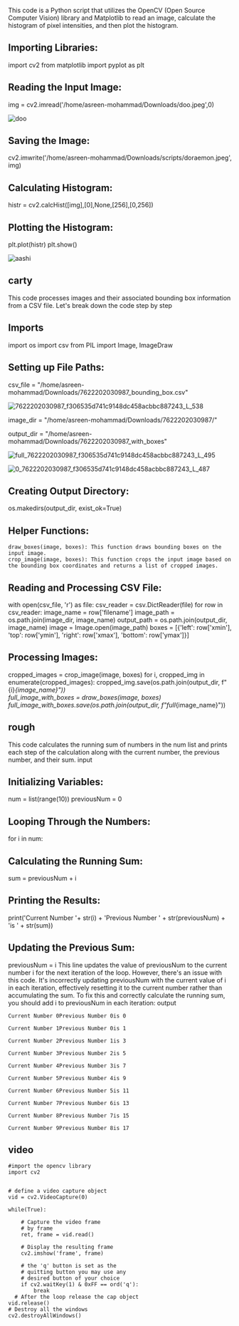 This code is a Python script that utilizes the OpenCV (Open Source Computer Vision) library and Matplotlib to read an image, calculate the histogram of pixel intensities, and then plot the histogram.

## Importing Libraries:
import cv2 
from matplotlib import pyplot as plt
## Reading the Input Image:
img = cv2.imread('/home/asreen-mohammad/Downloads/doo.jpeg',0)

![doo](https://github.com/asreenmohammad/Asreen/assets/169051643/d62a9c59-3648-487c-bf1d-3943251eb869)

## Saving the Image:
cv2.imwrite('/home/asreen-mohammad/Downloads/scripts/doraemon.jpeg', img)
## Calculating Histogram:
histr = cv2.calcHist([img],[0],None,[256],[0,256]) 
## Plotting the Histogram:
plt.plot(histr) 
plt.show()

![aashi](https://github.com/asreenmohammad/Asreen/assets/169051643/9f7c9f34-cedf-4f5e-9ac9-7434e1daf085)



    











## carty
This code processes images and their associated bounding box information from a CSV file. Let's break down the code step by step
## Imports
import os
import csv
from PIL import Image, ImageDraw
## Setting up File Paths:
csv_file = "/home/asreen-mohammad/Downloads/7622202030987_bounding_box.csv"

![7622202030987_f306535d741c9148dc458acbbc887243_L_538](https://github.com/asreenmohammad/Asreen/assets/169051643/689e51ef-4712-4157-a79f-0ad043f47acc)

image_dir = "/home/asreen-mohammad/Downloads/7622202030987/"

output_dir = "/home/asreen-mohammad/Downloads/7622202030987_with_boxes"


![full_7622202030987_f306535d741c9148dc458acbbc887243_L_495](https://github.com/asreenmohammad/Asreen/assets/169051643/04586b56-c529-4f54-bbad-9176bc5510ac)


![0_7622202030987_f306535d741c9148dc458acbbc887243_L_487](https://github.com/asreenmohammad/Asreen/assets/169051643/31516d5d-cb5f-43f2-a0b1-52e080d5c98f)







## Creating Output Directory:
os.makedirs(output_dir, exist_ok=True)
## Helper Functions:
    draw_boxes(image, boxes): This function draws bounding boxes on the input image.
    crop_image(image, boxes): This function crops the input image based on the bounding box coordinates and returns a list of cropped images.
## Reading and Processing CSV File:
with open(csv_file, 'r') as file:
    csv_reader = csv.DictReader(file)
    for row in csv_reader:
        image_name = row['filename']
        image_path = os.path.join(image_dir, image_name)
        output_path = os.path.join(output_dir, image_name)
        image = Image.open(image_path)
        boxes = [{'left': row['xmin'], 'top': row['ymin'], 'right': row['xmax'], 'bottom': row['ymax']}]
## Processing Images:
cropped_images = crop_image(image, boxes)
        for i, cropped_img in enumerate(cropped_images):
            cropped_img.save(os.path.join(output_dir, f"{i}_{image_name}"))  
        full_image_with_boxes = draw_boxes(image, boxes)
        full_image_with_boxes.save(os.path.join(output_dir, f"full_{image_name}"))


      

    
## rough

This code calculates the running sum of numbers in the num list and prints each step of the calculation along with the current number, the previous number, and their sum.
input

## Initializing Variables:
num = list(range(10))
previousNum = 0
## Looping Through the Numbers:
for i in num:
## Calculating the Running Sum:
sum = previousNum + i
## Printing the Results:
print('Current Number '+ str(i) + 'Previous Number ' + str(previousNum) + 'is ' + str(sum))
## Updating the Previous Sum:
previousNum = i
    This line updates the value of previousNum to the current number i for the next iteration of the loop.
    However, there's an issue with this code. It's incorrectly updating previousNum with the current value of i in each iteration, effectively resetting it to the current number rather than accumulating the sum. To fix this and correctly calculate the running sum, you should add i to previousNum in each iteration:
output
```
Current Number 0Previous Number 0is 0

Current Number 1Previous Number 0is 1

Current Number 2Previous Number 1is 3

Current Number 3Previous Number 2is 5

Current Number 4Previous Number 3is 7

Current Number 5Previous Number 4is 9

Current Number 6Previous Number 5is 11

Current Number 7Previous Number 6is 13

Current Number 8Previous Number 7is 15

Current Number 9Previous Number 8is 17

```



## video
```
#import the opencv library 
import cv2 
  
  
# define a video capture object 
vid = cv2.VideoCapture(0) 
  
while(True): 
      
    # Capture the video frame 
    # by frame 
    ret, frame = vid.read() 
  
    # Display the resulting frame 
    cv2.imshow('frame', frame) 
      
    # the 'q' button is set as the 
    # quitting button you may use any 
    # desired button of your choice 
    if cv2.waitKey(1) & 0xFF == ord('q'): 
        break
  # After the loop release the cap object 
vid.release() 
# Destroy all the windows 
cv2.destroyAllWindows() 
```




      
    
